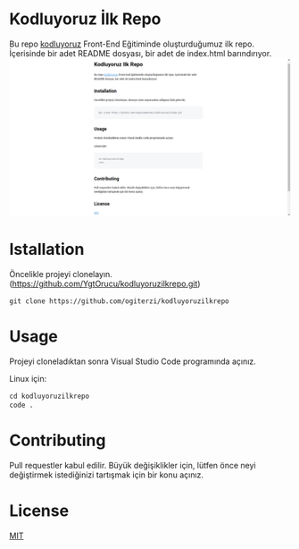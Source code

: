 # Kodluyoruz İlk Repo
Bu repo [kodluyoruz](https://www.kodluyoruz.org/) Front-End Eğitiminde oluşturduğumuz ilk repo. İçerisinde bir adet README dosyası, bir adet de index.html barındırıyor.
![Proje Resmi](https://raw.githubusercontent.com/Kodluyoruz/taskforce/main/git/odev1/figures/markdown.png)
# Istallation
Öncelikle projeyi clonelayın. (https://github.com/YgtOrucu/kodluyoruzilkrepo.git)

```
git clone https://github.com/ogiterzi/kodluyoruzilkrepo

```

# Usage
Projeyi cloneladıktan sonra Visual Studio Code programında açınız.

Linux için:

```
cd kodluyoruzilkrepo
code .
```

# Contributing
Pull requestler kabul edilir. Büyük değişiklikler için, lütfen önce neyi değiştirmek istediğinizi tartışmak için bir konu açınız.

# License

[MIT](https://github.com/YgtOrucu/kodluyoruzilkrepo/blob/main/LICENSE)